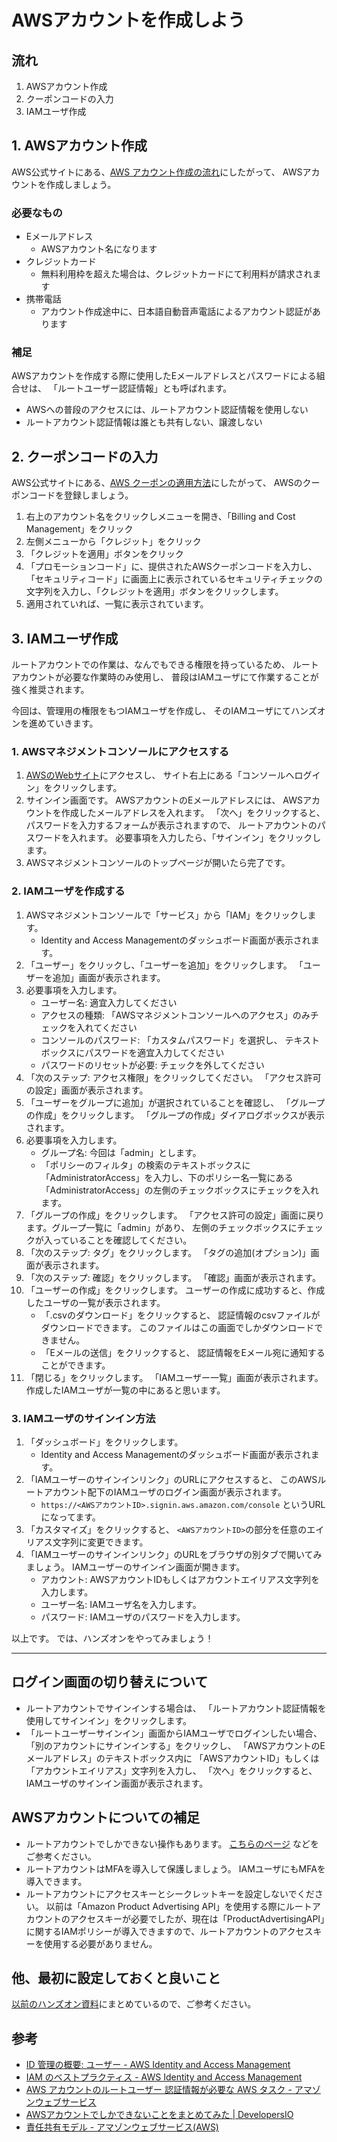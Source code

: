 # AWSアカウントを作成しよう

## 流れ

1. AWSアカウント作成
2. クーポンコードの入力
3. IAMユーザ作成

## 1. AWSアカウント作成

AWS公式サイトにある、[AWS アカウント作成の流れ](https://aws.amazon.com/jp/register-flow/)にしたがって、
AWSアカウントを作成しましょう。

### 必要なもの

- Eメールアドレス
    - AWSアカウント名になります
- クレジットカード
    - 無料利用枠を超えた場合は、クレジットカードにて利用料が請求されます
- 携帯電話
    - アカウント作成途中に、日本語自動音声電話によるアカウント認証があります

### 補足

AWSアカウントを作成する際に使用したEメールアドレスとパスワードによる組合せは、
「ルートユーザー認証情報」とも呼ばれます。

- AWSへの普段のアクセスには、ルートアカウント認証情報を使用しない
- ルートアカウント認証情報は誰とも共有しない、譲渡しない

## 2. クーポンコードの入力

AWS公式サイトにある、[AWS クーポンの適用方法](https://aws.amazon.com/jp/apply-coupon/)にしたがって、
AWSのクーポンコードを登録しましょう。

1. 右上のアカウント名をクリックしメニューを開き、「Billing and Cost Management」をクリック
2. 左側メニューから「クレジット」をクリック
3. 「クレジットを適用」ボタンをクリック
4. 「プロモーションコード」に、提供されたAWSクーポンコードを入力し、「セキュリティコード」に画面上に表示されているセキュリティチェックの文字列を入力し、「クレジットを適用」ボタンをクリックします。
5. 適用されていれば、一覧に表示されています。

## 3. IAMユーザ作成

ルートアカウントでの作業は、なんでもできる権限を持っているため、
ルートアカウントが必要な作業時のみ使用し、
普段はIAMユーザにて作業することが強く推奨されます。

今回は、管理用の権限をもつIAMユーザを作成し、
そのIAMユーザにてハンズオンを進めていきます。

### 1. AWSマネジメントコンソールにアクセスする

1. [AWSのWebサイト](https://aws.amazon.com/jp/)にアクセスし、
    サイト右上にある「コンソールへログイン」をクリックします。
2. サインイン画面です。
    AWSアカウントのEメールアドレスには、
    AWSアカウントを作成したメールアドレスを入れます。
    「次へ」をクリックすると、パスワードを入力するフォームが表示されますので、
    ルートアカウントのパスワードを入れます。
    必要事項を入力したら、「サインイン」をクリックします。
3. AWSマネジメントコンソールのトップページが開いたら完了です。

### 2. IAMユーザを作成する

1. AWSマネジメントコンソールで「サービス」から「IAM」をクリックします。
    - Identity and Access Managementのダッシュボード画面が表示されます。
2. 「ユーザー」をクリックし、「ユーザーを追加」をクリックします。
    「ユーザーを追加」画面が表示されます。
3. 必要事項を入力します。
    - ユーザー名: 適宜入力してください
    - アクセスの種類:
        「AWSマネジメントコンソールへのアクセス」のみチェックを入れてください
    - コンソールのパスワード:
        「カスタムパスワード」を選択し、
        テキストボックスにパスワードを適宜入力してください
    - パスワードのリセットが必要: チェックを外してください
4. 「次のステップ: アクセス権限」をクリックしてください。
    「アクセス許可の設定」画面が表示されます。
5. 「ユーザーをグループに追加」が選択されていることを確認し、
    「グループの作成」をクリックします。
    「グループの作成」ダイアログボックスが表示されます。
6. 必要事項を入力します。
    - グループ名: 今回は「admin」とします。
    - 「ポリシーのフィルタ」の検索のテキストボックスに
        「AdministratorAccess」を入力し、下のポリシー名一覧にある
        「AdministratorAccess」の左側のチェックボックスにチェックを入れます。
7. 「グループの作成」をクリックします。
    「アクセス許可の設定」画面に戻ります。グループ一覧に「admin」があり、
    左側のチェックボックスにチェックが入っていることを確認してください。
8. 「次のステップ: タグ」をクリックします。
    「タグの追加(オプション)」画面が表示されます。
9. 「次のステップ: 確認」をクリックします。
    「確認」画面が表示されます。
10. 「ユーザーの作成」をクリックします。
    ユーザーの作成に成功すると、作成したユーザの一覧が表示されます。
    - 「.csvのダウンロード」をクリックすると、
        認証情報のcsvファイルがダウンロードできます。
        このファイルはこの画面でしかダウンロードできません。
    - 「Eメールの送信」をクリックすると、
        認証情報をEメール宛に通知することができます。
11. 「閉じる」をクリックします。
    「IAMユーザー一覧」画面が表示されます。
    作成したIAMユーザが一覧の中にあると思います。

### 3. IAMユーザのサインイン方法

1. 「ダッシュボード」をクリックします。
    - Identity and Access Managementのダッシュボード画面が表示されます。
2. 「IAMユーザーのサインインリンク」のURLにアクセスすると、
    このAWSルートアカウント配下のIAMユーザのログイン画面が表示されます。
    - `https://<AWSアカウントID>.signin.aws.amazon.com/console`
        というURLになってます。
3. 「カスタマイズ」をクリックすると、
    `<AWSアカウントID>`の部分を任意のエイリアス文字列に変更できます。
4. 「IAMユーザーのサインインリンク」のURLをブラウザの別タブで開いてみましょう。
    IAMユーザーのサインイン画面が開きます。
    - アカウント: AWSアカウントIDもしくはアカウントエイリアス文字列を入力します。
    - ユーザー名: IAMユーザ名を入力します。
    - パスワード: IAMユーザのパスワードを入力します。

以上です。
では、ハンズオンをやってみましょう！

---

## ログイン画面の切り替えについて

- ルートアカウントでサインインする場合は、
    「ルートアカウント認証情報を使用してサインイン」をクリックします。
- 「ルートユーザーサインイン」画面からIAMユーザでログインしたい場合、
    「別のアカウントにサインインする」をクリックし、
    「AWSアカウントのEメールアドレス」のテキストボックス内に
    「AWSアカウントID」もしくは「アカウントエイリアス」文字列を入力し、
    「次へ」をクリックすると、IAMユーザのサインイン画面が表示されます。

## AWSアカウントについての補足

- ルートアカウントでしかできない操作もあります。
    [こちらのページ](https://dev.classmethod.jp/etc/only_aws_account/)
    などをご参考ください。
- ルートアカウントはMFAを導入して保護しましょう。
    IAMユーザにもMFAを導入できます。
- ルートアカウントにアクセスキーとシークレットキーを設定しないでください。
    以前は「Amazon Product Advertising API」を使用する際にルートアカウントのアクセスキーが必要でしたが、現在は「ProductAdvertisingAPI」に関するIAMポリシーが導入できますので、ルートアカウントのアクセスキーを使用する必要がありません。

## 他、最初に設定しておくと良いこと

[以前のハンズオン資料](https://github.com/kasacchiful/jawsug-niigata_20230805/blob/main/01_aws_init_settings.md)にまとめているので、ご参考ください。

## 参考

- [ID 管理の概要: ユーザー - AWS Identity and Access Management](https://docs.aws.amazon.com/ja_jp/IAM/latest/UserGuide/introduction_identity-management.html)
- [IAM のベストプラクティス - AWS Identity and Access Management](https://docs.aws.amazon.com/ja_jp/IAM/latest/UserGuide/best-practices.html)
- [AWS アカウントのルートユーザー 認証情報が必要な AWS タスク - アマゾンウェブサービス](https://docs.aws.amazon.com/ja_jp/general/latest/gr/aws_tasks-that-require-root.html)
- [AWSアカウントでしかできないことをまとめてみた | DevelopersIO](https://dev.classmethod.jp/etc/only_aws_account/)
- [責任共有モデル - アマゾンウェブサービス(AWS)](https://aws.amazon.com/jp/compliance/shared-responsibility-model/)
